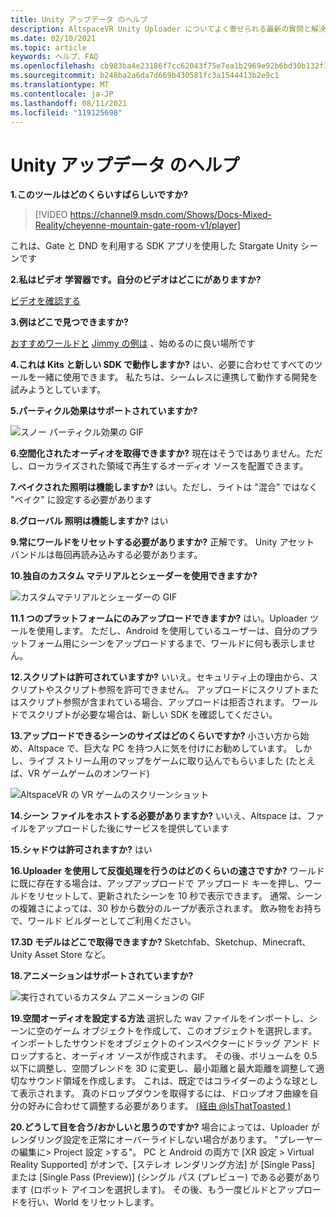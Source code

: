 ```yaml
---
title: Unity アップデータ のヘルプ
description: AltspaceVR Unity Uploader についてよく寄せられる最新の質問と解決策を最新情報に取り上げてください。
ms.date: 02/10/2021
ms.topic: article
keywords: ヘルプ、FAQ
ms.openlocfilehash: cb983ba4e23186f7cc62043f75e7ea1b2969e92b6bd30b132f1733b5e25e92dd
ms.sourcegitcommit: b248ba2a6da7d669b430581fc3a1544413b2e9c1
ms.translationtype: MT
ms.contentlocale: ja-JP
ms.lasthandoff: 08/11/2021
ms.locfileid: "119125698"
---
```

# <a name="unity-uploader-help"></a>Unity アップデータ のヘルプ

**1.このツールはどのくらいすばらしいですか?**

> [!VIDEO https://channel9.msdn.com/Shows/Docs-Mixed-Reality/cheyenne-mountain-gate-room-v1/player]

これは、Gate と DND を利用する SDK アプリを使用した Stargate Unity シーンです

**2.私はビデオ 学習器です。自分のビデオはどこにがありますか?**

[ビデオを確認する](https://youtu.be/km9CnVYPzoM)

**3.例はどこで見つできますか?**

[おすすめワールドと](https://account.altvr.com/worlds/featured) [Jimmy の例は](https://account.altvr.com/worlds/1046572460192825569) 、始めるのに良い場所です

**4.これは Kits と新しい SDK で動作しますか?**
はい、必要に合わせてすべてのツールを一緒に使用できます。 私たちは、シームレスに連携して動作する開発を試みようとしています。

**5.パーティクル効果はサポートされていますか?**

![スノー パーティクル効果の GIF](images/uploader-faq-img-01.gif)

**6.空間化されたオーディオを取得できますか?**
現在はそうではありません。ただし、ローカライズされた領域で再生するオーディオ ソースを配置できます。 

**7.ベイクされた照明は機能しますか?**
はい。ただし、ライトは "混合" ではなく "ベイク" に設定する必要があります

**8.グローバル 照明は機能しますか?**
はい

**9.常にワールドをリセットする必要がありますか?**
正解です。 Unity アセット バンドルは毎回再読み込みする必要があります。 

**10.独自のカスタム マテリアルとシェーダーを使用できますか?**

![カスタムマテリアルとシェーダーの GIF](images/uploader-faq-img-02.gif)

**11.1 つのプラットフォームにのみアップロードできますか?**
はい。Uploader ツールを使用します。 ただし、Android を使用しているユーザーは、自分のプラットフォーム用にシーンをアップロードするまで、ワールドに何も表示しません。 

**12.スクリプトは許可されていますか?**
いいえ。セキュリティ上の理由から、スクリプトやスクリプト参照を許可できません。 アップロードにスクリプトまたはスクリプト参照が含まれている場合、アップロードは拒否されます。 ワールドでスクリプトが必要な場合は、新しい SDK を確認してください。 

**13.アップロードできるシーンのサイズはどのくらいですか?**
小さい方から始め、Altspace で、巨大な PC を持つ人に気を付けにお勧めしています。 しかし、ライブ ストリーム用のマップをゲームに取り込んでもらいました (たとえば、VR ゲームゲームのオンワード)

![AltspaceVR の VR ゲームのスクリーンショット](images/uploader-faq-img-03.png)

**14.シーン ファイルをホストする必要がありますか?**
いいえ、Altspace は、ファイルをアップロードした後にサービスを提供しています

**15.シャドウは許可されますか?**
はい

**16.Uploader を使用して反復処理を行うのはどのくらいの速さですか?**
ワールドに既に存在する場合は、アップアップロードで アップロード キーを押し、ワールドをリセットして、更新されたシーンを 10 秒で表示できます。 通常、シーンの複雑さによっては、30 秒から数分のループが表示されます。 飲み物をお持ちで、ワールド ビルダーとしてご利用ください。

**17.3D モデルはどこで取得できますか?**
Sketchfab、Sketchup、Minecraft、Unity Asset Store など。

**18.アニメーションはサポートされていますか?**

![実行されているカスタム アニメーションの GIF](images/uploader-faq-img-04.gif)

**19.空間オーディオを設定する方法** 選択した wav ファイルをインポートし、シーンに空のゲーム オブジェクトを作成して、このオブジェクトを選択します。 インポートしたサウンドをオブジェクトのインスペクターにドラッグ アンド ドロップすると、オーディオ ソースが作成されます。 その後、ボリュームを 0.5 以下に調整し、空間ブレンドを 3D に変更し、最小距離と最大距離を調整して適切なサウンド領域を作成します。 これは、既定ではコライダーのような球として表示されます。 真のドロップダウンを取得するには、ドロップオフ曲線を自分の好みに合わせて調整する必要があります。 [(経由 @IsThatToasted )](https://www.youtube.com/watch?v=ktb2vAAwknw&list=PLGmYIROty-5bpzKQNK3mRMi4pmh_LinV4&t=642s&index=29)

**20.どうして目を合う/おかしいと思うのですか?**
場合によっては、Uploader がレンダリング設定を正常にオーバーライドしない場合があります。 "プレーヤーの編集に> Project 設定 >する"。 PC と Android の両方で [XR 設定 > Virtual Reality Supported] がオンで、[ステレオ レンダリング方法] が [Single Pass] または [Single Pass (Preview)] (シングル パス (プレビュー) である必要があります (ロボット アイコンを選択します)。 その後、もう一度ビルドとアップロードを行い、World をリセットします。 
